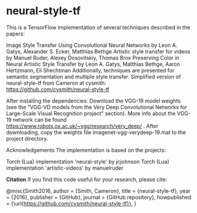 # neural-style-tf
This is a TensorFlow implementation of several techniques described in the papers:

Image Style Transfer Using Convolutional Neural Networks by Leon A. Gatys, Alexander S. Ecker, Matthias Bethge
Artistic style transfer for videos by Manuel Ruder, Alexey Dosovitskiy, Thomas Brox
Preserving Color in Neural Artistic Style Transfer by Leon A. Gatys, Matthias Bethge, Aaron Hertzmann, Eli Shechtman
Additionally, techniques are presented for semantic segmentation and multiple style transfer.
Simplified version of neural-style-tf from Cameron at cysmith: https://github.com/cysmith/neural-style-tf

After installing the dependencies:
Download the VGG-19 model weights (see the "VGG-VD models from the Very Deep Convolutional Networks for Large-Scale Visual Recognition project" section). More info about the VGG-19 network can be found https://www.robots.ox.ac.uk/~vgg/research/very_deep/ .
After downloading, copy the weights file imagenet-vgg-verydeep-19.mat to the project directory.









Acknowledgements
The implementation is based on the projects:

Torch (Lua) implementation 'neural-style' by jcjohnson
Torch (Lua) implementation 'artistic-videos' by manuelruder

**Citation**
If you find this code useful for your research, please cite:

@misc{Smith2016,
  author = {Smith, Cameron},
  title = {neural-style-tf},
  year = {2016},
  publisher = {GitHub},
  journal = {GitHub repository},
  howpublished = {\url{https://github.com/cysmith/neural-style-tf}},
}
